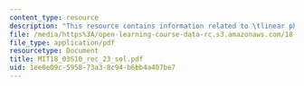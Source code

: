 ```yaml
---
content_type: resource
description: "This resource contains information related to \tlinear phase portraits."
file: /media/https%3A/open-learning-course-data-rc.s3.amazonaws.com/18-03-differential-equations-spring-2010/1ee0e09c595873a38c94b6bb4a407be7_MIT18_03S10_rec_23_sol.pdf
file_type: application/pdf
resourcetype: Document
title: MIT18_03S10_rec_23_sol.pdf
uid: 1ee0e09c-5958-73a3-8c94-b6bb4a407be7
---
```

